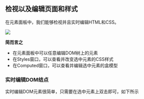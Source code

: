 ## 检视以及编辑页面和样式

在元素面板中，我们能够检视并且实时编辑HTML和CSS。

![](https://developers.google.cn/web/tools/chrome-devtools/inspect-styles/imgs/elements-panel.png)

**简而言之**

* 在元素面板中可以任意编辑DOM树上的元素
* 在Styles窗口，可以查看并改变选中元素的CSS样式
* 在Computed窗口，可以查看并编辑选中元素的盒模型

### 实时编辑DOM结点

实时编辑DOM元素很简单，只需要在选中元素上双击即可，如下所示

[](https://developers.google.cn/web/tools/chrome-devtools/inspect-styles/animations/edit-element-name.mp4)